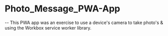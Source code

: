 # Photo_Message_PWA-App 
--
This PWA app was an exercise to use a device's camera to take photo's & using the Workbox service worker library.  
